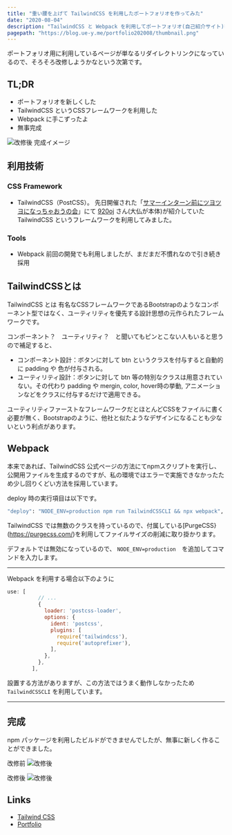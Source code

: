 ```yaml
---
title: "重い腰を上げて TailwindCSS を利用したポートフォリオを作ってみた"
date: "2020-08-04"
description: "TailwindCSS と Webpack を利用してポートフォリオ(自己紹介サイト)を新しく作り直しました。"
pagepath: "https://blog.ue-y.me/portfolio202008/thumbnail.png"
---
```


ポートフォリオ用に利用しているページが単なるリダイレクトリンクになっているので、そろそろ改修しようかなという次第です。

## TL;DR
- ポートフォリオを新しくした
- TailwindCSS というCSSフレームワークを利用した
- Webpack に手こずったよ
- 無事完成

![改修後](./profile_new.png)
完成イメージ

## 利用技術
### CSS Framework
- TailwindCSS（PostCSS）。
  先日開催された「[サマーインターン前にツヨツヨになっちゃおうの会](https://connpass.com/event/181419/)」にて [920oj](https://twitter.com/920OJ) さん(大仏が本体)が紹介していた TailwindCSS というフレームワークを利用してみました。

### Tools
- Webpack
  前回の開発でも利用しましたが、まだまだ不慣れなので引き続き採用
  
## TailwindCSSとは
TailwindCSS とは 有名なCSSフレームワークであるBootstrapのようなコンポーネント型ではなく、ユーティリティを優先する設計思想の元作られたフレームワークです。

コンポーネント？　ユーティリティ？　と聞いてもピンとこない人もいると思うので補足すると、

- コンポーネント設計：ボタンに対して btn というクラスを付与すると自動的に padding や 色が付与される。
- ユーティリティ設計：ボタンに対して btn 等の特別なクラスは用意されていない。その代わり padding や mergin, color, hover時の挙動, アニメーションなどをクラスに付与するだけで適用できる。

ユーティリティファーストなフレームワークだとほとんどCSSをファイルに書く必要が無く、Bootstrapのように、他社と似たようなデザインになることも少ないという利点があります。

## Webpack
本来であれば、TailwindCSS 公式ページの方法にてnpmスクリプトを実行し、公開用ファイルを生成するのですが、私の環境ではエラーで実施できなかったため少し回りくどい方法を採用しています。

deploy 時の実行項目は以下です。
```bash
"deploy": "NODE_ENV=production npm run TailwindCSSCLI && npx webpack",
```

TailwindCSS では無数のクラスを持っているので、付属している[PurgeCSS}(https://purgecss.com/)を利用してファイルサイズの削減に取り掛かります。

デフォルトでは無効になっているので、 ```NODE_ENV=production```　を追加してコマンドを入力します。

---

Webpack を利用する場合以下のように
```webpack.config.js
use: [
          // ...
          {
            loader: 'postcss-loader',
            options: {
              ident: 'postcss',
              plugins: [
                require('tailwindcss'),
                require('autoprefixer'),
              ],
            },
          },
        ],
```
設置する方法がありますが、この方法ではうまく動作しなかったため ```TailwindCSSCLI``` を利用しています。

---

## 完成

npm パッケージを利用したビルドができませんでしたが、無事に新しく作ることができました。

改修前
![改修後](./profile_old.png)

改修後
![改修後](./profile_new.png)

## Links
- [Tailwind CSS](https://tailwindcss.com/)
- [Portfolio](https://ue-y.me)

